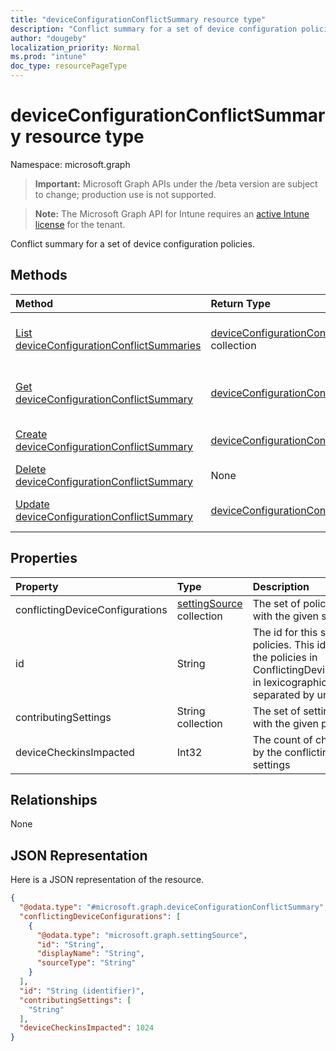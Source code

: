 ```yaml
---
title: "deviceConfigurationConflictSummary resource type"
description: "Conflict summary for a set of device configuration policies."
author: "dougeby"
localization_priority: Normal
ms.prod: "intune"
doc_type: resourcePageType
---
```


# deviceConfigurationConflictSummary resource type

Namespace: microsoft.graph

> **Important:** Microsoft Graph APIs under the /beta version are subject to change; production use is not supported.

> **Note:** The Microsoft Graph API for Intune requires an [active Intune license](https://go.microsoft.com/fwlink/?linkid=839381) for the tenant.

Conflict summary for a set of device configuration policies.

## Methods
|Method|Return Type|Description|
|:---|:---|:---|
|[List deviceConfigurationConflictSummaries](../api/intune-deviceconfig-deviceconfigurationconflictsummary-list.md)|[deviceConfigurationConflictSummary](../resources/intune-deviceconfig-deviceconfigurationconflictsummary.md) collection|List properties and relationships of the [deviceConfigurationConflictSummary](../resources/intune-deviceconfig-deviceconfigurationconflictsummary.md) objects.|
|[Get deviceConfigurationConflictSummary](../api/intune-deviceconfig-deviceconfigurationconflictsummary-get.md)|[deviceConfigurationConflictSummary](../resources/intune-deviceconfig-deviceconfigurationconflictsummary.md)|Read properties and relationships of the [deviceConfigurationConflictSummary](../resources/intune-deviceconfig-deviceconfigurationconflictsummary.md) object.|
|[Create deviceConfigurationConflictSummary](../api/intune-deviceconfig-deviceconfigurationconflictsummary-create.md)|[deviceConfigurationConflictSummary](../resources/intune-deviceconfig-deviceconfigurationconflictsummary.md)|Create a new [deviceConfigurationConflictSummary](../resources/intune-deviceconfig-deviceconfigurationconflictsummary.md) object.|
|[Delete deviceConfigurationConflictSummary](../api/intune-deviceconfig-deviceconfigurationconflictsummary-delete.md)|None|Deletes a [deviceConfigurationConflictSummary](../resources/intune-deviceconfig-deviceconfigurationconflictsummary.md).|
|[Update deviceConfigurationConflictSummary](../api/intune-deviceconfig-deviceconfigurationconflictsummary-update.md)|[deviceConfigurationConflictSummary](../resources/intune-deviceconfig-deviceconfigurationconflictsummary.md)|Update the properties of a [deviceConfigurationConflictSummary](../resources/intune-deviceconfig-deviceconfigurationconflictsummary.md) object.|

## Properties
|Property|Type|Description|
|:---|:---|:---|
|conflictingDeviceConfigurations|[settingSource](../resources/intune-deviceconfig-settingsource.md) collection|The set of policies in conflict with the given setting|
|id|String|The id for this set of conflicting policies. This id is the ids of all the policies in ConflictingDeviceConfigurations in lexicographical order separated by underscores.|
|contributingSettings|String collection|The set of settings in conflict with the given policies|
|deviceCheckinsImpacted|Int32|The count of checkins impacted by the conflicting policies and settings|

## Relationships
None

## JSON Representation
Here is a JSON representation of the resource.
<!-- {
  "blockType": "resource",
  "keyProperty": "id",
  "@odata.type": "microsoft.graph.deviceConfigurationConflictSummary"
}
-->
``` json
{
  "@odata.type": "#microsoft.graph.deviceConfigurationConflictSummary",
  "conflictingDeviceConfigurations": [
    {
      "@odata.type": "microsoft.graph.settingSource",
      "id": "String",
      "displayName": "String",
      "sourceType": "String"
    }
  ],
  "id": "String (identifier)",
  "contributingSettings": [
    "String"
  ],
  "deviceCheckinsImpacted": 1024
}
```




